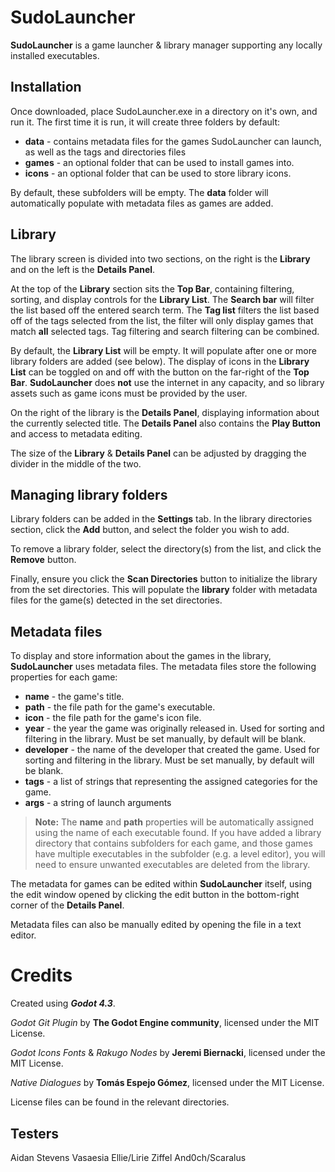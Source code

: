 # SudoLauncher

**SudoLauncher** is a game launcher & library manager supporting any locally installed executables. 

## Installation

Once downloaded, place SudoLauncher.exe in a directory on it's own, and run it. 
The first time it is run, it will create three folders by default:

- **data** - contains metadata files for the games SudoLauncher can launch, as well as the tags and directories files
- **games** - an optional folder that can be used to install games into.
- **icons** - an optional folder that can be used to store library icons.

By default, these subfolders will be empty. The **data** folder will automatically populate with metadata files as games are added.

## Library

The library screen is divided into two sections, on the right is the **Library** and on the left is the **Details Panel**.

At the top of the **Library** section sits the **Top Bar**, containing filtering, sorting, and display controls for the **Library List**. The **Search bar** will filter the list based off the entered search term. The **Tag list** filters the list based off of the tags selected from the list, the filter will only display games that match **all** selected tags. Tag filtering and search filtering can be combined.

By default, the **Library List** will be empty. It will populate after one or more library folders are added (see below).  The display of icons in the **Library List** can be toggled on and off with the button on the far-right of the **Top Bar**. **SudoLauncher** does **not** use the internet in any capacity, and so library assets such as game icons must be provided by the user.

On the right of the library is the **Details Panel**, displaying information about the currently selected title. The **Details Panel** also contains the **Play Button** and access to metadata editing.

The size of the **Library** & **Details Panel** can be adjusted by dragging the divider in the middle of the two.


## Managing library folders

Library folders can be added in the **Settings** tab. In the library directories section, click the **Add** button, and select the folder you wish to add.

To remove a library folder, select the directory(s) from the list, and click the **Remove** button.

Finally, ensure you click the **Scan Directories** button to initialize the library from the set directories. This will populate the **library** folder with metadata files for the game(s) detected in the set directories.

## Metadata files

To display and store information about the games in the library, **SudoLauncher** uses metadata files. The metadata files store the following properties for each game:
- **name** - the game's title.
- **path** - the file path for the game's executable.
- **icon** - the file path for the game's icon file.
- **year** - the year the game was originally released in. Used for sorting and filtering in the library. Must be set manually, by default will be blank.
- **developer** - the name of the developer that created the game. Used for sorting and filtering in the library. Must be set manually, by default will be blank.
- **tags** - a list of strings that representing the assigned categories for the game.
- **args** - a string of launch arguments

> **Note:** The **name** and **path** properties will be automatically assigned using the name of each executable found. If you have added a library directory that contains subfolders for each game, and those games have multiple executables in the subfolder (e.g. a level editor), you will need to ensure unwanted executables are deleted from the library.

The metadata for games can be edited within **SudoLauncher** itself, using the edit window opened by clicking the edit button in the bottom-right corner of the **Details Panel**.

Metadata files can also be manually edited by opening the file in a text editor.

# Credits
Created using ***Godot 4.3***.

*Godot Git Plugin* by **The Godot Engine community**, licensed under the MIT License.

*Godot Icons Fonts* & *Rakugo Nodes* by **Jeremi Biernacki**, licensed under the MIT License.

*Native Dialogues* by **Tomás Espejo Gómez**, licensed under the MIT License.

License files can be found in the relevant directories.

## Testers
Aidan Stevens
Vasaesia
Ellie/Lirie
Ziffel
And0ch/Scaralus
